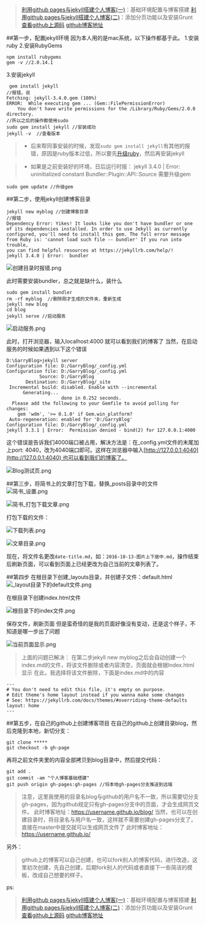 > [利用github pages与jekyll搭建个人博客(一)](http://www.jianshu.com/p/d759ff1f1af5#)：基础环境配置与博客搭建
[利用github pages与jekyll搭建个人博客(二)](http://www.jianshu.com/p/7e68faee9512)：添加分页功能以及安装Grunt
[查看github上源码](https://github.com/MfWang/MFWang.github.io)
[github博客地址](https://mfwang.github.io/)

##第一步，配置jekyll环境
因为本人用的是mac系统，以下操作都基于此。
1.安装ruby
2.安装RubyGems
```
npm install rubygems
gem -v //2.0.14.1
```
3.安装jekyll

```
 gem install jekyll 
//报错，说
Fetching: jekyll-3.4.0.gem (100%)
ERROR:  While executing gem ... (Gem::FilePermissionError)
    You don't have write permissions for the /Library/Ruby/Gems/2.0.0 directory.
//所以之后的操作都使用sudo
sudo gem install jekyll //安装成功
jekyll -v  //查看版本
```
> * 后来帮同事安装的时候，发现`sudo gem install jekyll`有其他的报错，原因是ruby版本过低，所以要先[升级ruby](http://www.jb51.net/article/70472.htm)，然后再安装jekyll

> * 如果是之前安装好的环境，日后运行时报：
jekyll 3.4.0 | Error:  uninitialized constant Bundler::Plugin::API::Source
需要升级gem
```
sudo gem update //升级gem
```

##第二步，使用jekyll创建博客目录
```
jekyll new myblog //创建博客目录
//报错
Dependency Error: Yikes! It looks like you don't have bundler or one 
of its dependencies installed. In order to use Jekyll as currently 
configured, you'll need to install this gem. The full error message 
from Ruby is: 'cannot load such file -- bundler' If you run into trouble, 
you can find helpful resources at https://jekyllrb.com/help/!
jekyll 3.4.0 | Error:  bundler
```
![创建目录时报错.png](http://upload-images.jianshu.io/upload_images/1874069-daa8123daf98f43d.png?imageMogr2/auto-orient/strip%7CimageView2/2/w/1240)

此时需要安装bundler，总之就是缺什么，装什么
```
sudo gem install bundler
rm -rf myblog  //删除刚才生成的文件夹，重新生成
jekyll new blog
cd blog
jekyll serve //启动服务
```

![启动服务.png](http://upload-images.jianshu.io/upload_images/1874069-475792eca527971b.png?imageMogr2/auto-orient/strip%7CimageView2/2/w/1240)

此时，打开浏览器，输入localhost:4000 就可以看到我们的博客了
 当然，在启动服务的时候如果遇到以下这个错误
```
D:\GarryBlog>jekyll server
Configuration file: D:/GarryBlog/_config.yml
Configuration file: D:/GarryBlog/_config.yml
            Source: D:/GarryBlog
       Destination: D:/GarryBlog/_site
 Incremental build: disabled. Enable with --incremental
      Generating...
                    done in 0.252 seconds.
  Please add the following to your Gemfile to avoid polling for changes:
    gem 'wdm', '>= 0.1.0' if Gem.win_platform?
 Auto-regeneration: enabled for 'D:/GarryBlog'
Configuration file: D:/GarryBlog/_config.yml
jekyll 3.3.1 | Error:  Permission denied - bind(2) for 127.0.0.1:4000
```
这个错误是告诉我们4000端口被占用，解决方法是：在_config.yml文件的末尾加上port: 4040，改为4040端口即可。这样在浏览器中输入[http://127.0.0.1:4040](http://127.0.0.1:4040) 也可以看到我们的博客了。

![Blog测试页.png](http://upload-images.jianshu.io/upload_images/1874069-9db17fae30d0ed9a.png?imageMogr2/auto-orient/strip%7CimageView2/2/w/1240)

##第三步，将简书上的文章打包下载，替换_posts目录中的文件
![简书_设置.png](http://upload-images.jianshu.io/upload_images/1874069-91d2fc446cc8ad32.png?imageMogr2/auto-orient/strip%7CimageView2/2/w/1240)

![简书_打包下载文章.png](http://upload-images.jianshu.io/upload_images/1874069-29a89a6158a5e3e3.png?imageMogr2/auto-orient/strip%7CimageView2/2/w/1240)

打包下载的文件：

![下载列表.png](http://upload-images.jianshu.io/upload_images/1874069-476c1cc13cbb0e78.png?imageMogr2/auto-orient/strip%7CimageView2/2/w/1240)

![文章目录.png](http://upload-images.jianshu.io/upload_images/1874069-e60f51bab57f6382.png?imageMogr2/auto-orient/strip%7CimageView2/2/w/1240)

现在，将文件名更改`date-title.md`，如：`2016-10-13-图片上下居中.md`，操作结束后刷新页面，可以看到页面上已经更改为自己当前的文章列表了。

##第四步
在根目录下创建_layouts目录，并创建子文件：default.html
![_layout目录下的default文件.png](http://upload-images.jianshu.io/upload_images/1874069-a4753c8689470b20.png?imageMogr2/auto-orient/strip%7CimageView2/2/w/1240)

在根目录下创建index.html文件

![根目录下的index文件.png](http://upload-images.jianshu.io/upload_images/1874069-8ca8e7d2640e605b.png?imageMogr2/auto-orient/strip%7CimageView2/2/w/1240)

保存文件，刷新页面
但是蛮奇怪的是我的页面好像没有变动，还是这个样子，不知道是哪一步出了问题

![当前页面显示.png](http://upload-images.jianshu.io/upload_images/1874069-a6655ceeacc84260.png?imageMogr2/auto-orient/strip%7CimageView2/2/w/1240)

>上面的问题已解决：
在第二步jekyll new myblog之后会自动创建一个index.md的文件，将该文件删除或者内容清空，页面就会根据Index.html显示
在此，我选择将该文件删除，下面是index.md中的内容

```
---
# You don't need to edit this file, it's empty on purpose.
# Edit theme's home layout instead if you wanna make some changes
# See: https://jekyllrb.com/docs/themes/#overriding-theme-defaults
layout: home
---

```



##第五步，在自己的github上创建博客项目
在自己的github上创建目录blog，然后克隆到本地，新切分支：
```
git clone *****
git checkout -b gh-page
```
再将之前文件夹里的内容全部拷贝到blog目录中，然后提交代码：
```
git add .
git commit -am "个人博客基础搭建"
git push origin gh-pages:gh-pages //将本地gh-pages分支推送到远端
```
> 注意，这里我使用的目录名blog与github的用户名不一致，所以需要切分支gh-pages，因为github规定只有gh-pages分支中的页面，才会生成网页文件。
此时博客地址：https://username.github.io/blog/
当然，也可以在创建目录时，将目录名与用户名一致，这样就不需要创建gh-pages分支了，直接在master中提交就可以生成网页文件了
此时博客地址：https://username.github.io/

另外：
>github上的博客可以自己创建，也可以fork别人的博客代码，进行改造，这里初次创建，先自己创建，后期fork别人的代码或者直接下一些简洁的模板，改成自己想要的样子。

ps:
> [利用github pages与jekyll搭建个人博客(一)](http://www.jianshu.com/p/d759ff1f1af5#)：基础环境配置与博客搭建
[利用github pages与jekyll搭建个人博客(二)](http://www.jianshu.com/p/7e68faee9512)：添加分页功能以及安装Grunt
[查看github上源码](https://github.com/MfWang/MFWang.github.io)
[github博客地址](https://mfwang.github.io/)
